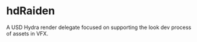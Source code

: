 # hdRaiden

A USD Hydra render delegate focused on supporting the look dev process of assets in VFX.
